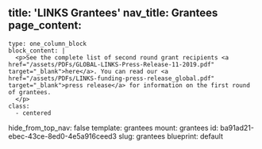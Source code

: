 title: 'LINKS Grantees'
nav_title: Grantees
page_content:
  -
    type: one_column_block
    block_content: |
      <p>See the complete list of second round grant recipients <a href="/assets/PDFs/GLOBAL-LINKS-Press-Release-11-2019.pdf" target="_blank">here</a>. You can read our <a href="/assets/PDFs/LINKS-funding-press-release_global.pdf" target="_blank">press release</a> for information on the first round of grantees.
      </p>
    class:
      - centered
hide_from_top_nav: false
template: grantees
mount: grantees
id: ba91ad21-ebec-43ce-8ed0-4e5a916ceed3
slug: grantees
blueprint: default
